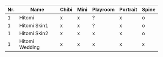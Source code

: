 | Nr. | Name           | Chibi | Mini | Playroom | Portrait | Spine |
| --- | -------------- | ----- | ---- | -------- | -------- | ----- |
| 1   | Hitomi         | x     | x    | ?        | x        | o     |
| 1   | Hitomi Skin1   | x     | x    | ?        | x        | o     |
| 1   | Hitomi Skin2   | x     | x    | x        | x        | o     |
| 1   | Hitomi Wedding | x     | x    | x        | x        | x     |
